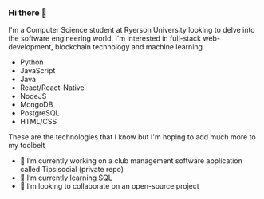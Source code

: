 ### Hi there 👋

I'm a Computer Science student at Ryerson University looking to delve into the software engineering world. I'm interested in full-stack web-development, blockchain technology and machine learning.

- Python
- JavaScript
- Java
- React/React-Native
- NodeJS
- MongoDB
- PostgreSQL
- HTML/CSS

These are the technologies that I know but I'm hoping to add much more to my toolbelt 

- 🔭 I’m currently working on a club management software application called Tipsisocial (private repo)
- 🌱 I’m currently learning SQL
- 👯 I’m looking to collaborate on an open-source project


